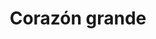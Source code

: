 ---
title: Corazón grande
date: 
draft: false

# descripcion
description : Corazón grande

materials: Plata 925

color: Plateado

dimensions: 2,3cm x 2cm

code: 02-14-0236

type: "Dijes"

categories: []

price: $3.840,00

# Images
# first image will be shown in the product page
images:
  # - image: "images/path_to_image"
  # La ubicacion de las imagenes es imagenes/Dijes/Dijes.Plata/02-14-0236-corazon-grande
  - image: "./images/dijes/plata/02-14-0236-corazon-grande.JPG"
---